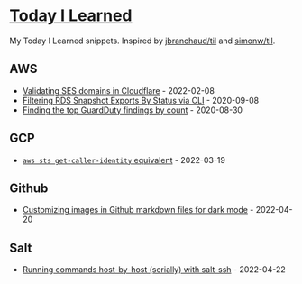 # [Today I Learned](https://til.tobalabs.com)

My Today I Learned snippets. Inspired by [jbranchaud/til](https://github.com/jbranchaud/til) and [simonw/til](https://github.com/simonw/til).

## AWS

* [Validating SES domains in Cloudflare](aws/validating_ses_domains_in_cloudflare.md) - 2022-02-08
* [Filtering RDS Snapshot Exports By Status via CLI](aws/rds-snapshot-export-filter-by-status.md) - 2020-09-08
* [Finding the top GuardDuty findings by count](aws/guardduty-top-findings-by-count.md) - 2020-08-30

## GCP

* [`aws sts get-caller-identity` equivalent](gcp/aws-sts-get-caller-identity-equivalent.md) - 2022-03-19

## Github

* [Customizing images in Github markdown files for dark mode](github/dark-mode-images.md) - 2022-04-20

## Salt

* [Running commands host-by-host (serially) with salt-ssh](salt/salt-ssh-host-by-host.md) - 2022-04-22
